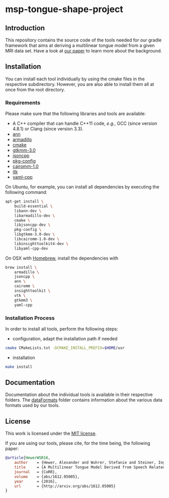 # msp-tongue-shape-project

## Introduction

This repository contains the source code of the tools needed for our gradle framework that aims at deriving a multilinear tongue model from a given MRI data set.
Have a look at [our paper][1] to learn more about the background.

## Installation

You can install each tool individually by using the cmake files in the respective subdirectory.
However, you are also able to install them all at once from the root directory.

### Requirements

Please make sure that the following libraries and tools are available:

- A C++ compiler that can handle C++11 code, *e.g.*, GCC (since version 4.8.1) or Clang (since version 3.3).
- [ann](https://www.cs.umd.edu/~mount/ANN)
- [armadillo](http://arma.sourceforge.net)
- [cmake](https://cmake.org)
- [gtkmm-3.0](https://www.gtkmm.org)
- [jsoncpp](https://github.com/open-source-parsers/jsoncpp)
- [pkg-config](https://www.freedesktop.org/wiki/Software/pkg-config)
- [cairomm-1.0](https://www.cairographics.org/cairomm)
- [itk](https://itk.org)
- [yaml-cpp](https://github.com/jbeder/yaml-cpp)

On Ubuntu, for example, you can install all dependencies by executing the following command:

```sh
apt-get install \
    build-essential \
    libann-dev \
    libarmadillo-dev \
    cmake \
    libjsoncpp-dev \
    pkg-config \
    libgtkmm-3.0-dev \
    libcairomm-1.0-dev \
    libinsighttoolkit4-dev \
    libyaml-cpp-dev
```

On OSX with [Homebrew](http://brew.sh), install the dependencies with

```sh
brew install \
    armadillo \
    jsoncpp \
    ann \
    cairomm \
    insighttoolkit \
    vtk \
    gtkmm3 \
    yaml-cpp
```

### Installation Process

In order to install all tools, perform the following steps:

- configuration, adapt the installation path if needed
```sh
cmake CMakeLists.txt -DCMAKE_INSTALL_PREFIX=$HOME/usr
```
- installation
```sh
make install
```

## Documentation

Documentation about the individual tools is available in their respective folders.
The [dataFormats](./dataFormats) folder contains information about the various data formats used by our tools.

## License

This work is licensed under the [MIT license](./LICENSE.md).

If you are using our tools, please cite, for the time being, the following paper:

```bibtex
@article{HewerWSR16,
    author    = {Hewer, Alexander and Wuhrer, Stefanie and Steiner, Ingmar and Richmond, Korin},
    title     = {A Multilinear Tongue Model Derived from Speech Related {MRI} Data of the Human Vocal Tract},
    journal   = {CoRR},
    volume    = {abs/1612.05005},
    year      = {2016},
    url       = {http://arxiv.org/abs/1612.05005}
}
```

[1]: http://arxiv.org/abs/1612.05005
